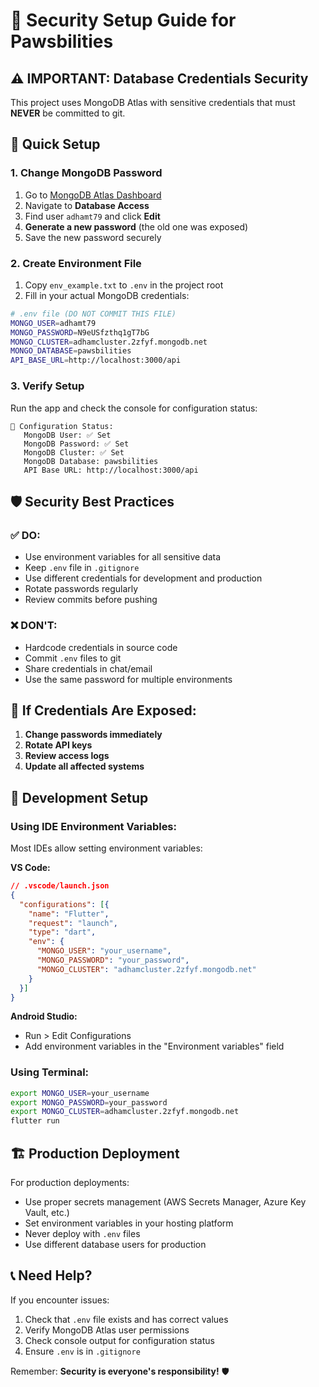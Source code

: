 # 🔐 Security Setup Guide for Pawsbilities

## ⚠️ IMPORTANT: Database Credentials Security

This project uses MongoDB Atlas with sensitive credentials that must **NEVER** be committed to git.

## 🚀 Quick Setup

### 1. Change MongoDB Password
1. Go to [MongoDB Atlas Dashboard](https://cloud.mongodb.com/)
2. Navigate to **Database Access**
3. Find user `adhamt79` and click **Edit**
4. **Generate a new password** (the old one was exposed)
5. Save the new password securely

### 2. Create Environment File
1. Copy `env_example.txt` to `.env` in the project root
2. Fill in your actual MongoDB credentials:

```bash
# .env file (DO NOT COMMIT THIS FILE)
MONGO_USER=adhamt79
MONGO_PASSWORD=N9eUSfzthq1gT7bG
MONGO_CLUSTER=adhamcluster.2zfyf.mongodb.net
MONGO_DATABASE=pawsbilities
API_BASE_URL=http://localhost:3000/api
```

### 3. Verify Setup
Run the app and check the console for configuration status:
```
🔧 Configuration Status:
   MongoDB User: ✅ Set
   MongoDB Password: ✅ Set
   MongoDB Cluster: ✅ Set
   MongoDB Database: pawsbilities
   API Base URL: http://localhost:3000/api
```

## 🛡️ Security Best Practices

### ✅ DO:
- Use environment variables for all sensitive data
- Keep `.env` file in `.gitignore`
- Use different credentials for development and production
- Rotate passwords regularly
- Review commits before pushing

### ❌ DON'T:
- Hardcode credentials in source code
- Commit `.env` files to git
- Share credentials in chat/email
- Use the same password for multiple environments

## 🚨 If Credentials Are Exposed:
1. **Change passwords immediately**
2. **Rotate API keys**
3. **Review access logs**
4. **Update all affected systems**

## 🔧 Development Setup

### Using IDE Environment Variables:
Most IDEs allow setting environment variables:

**VS Code:**
```json
// .vscode/launch.json
{
  "configurations": [{
    "name": "Flutter",
    "request": "launch",
    "type": "dart",
    "env": {
      "MONGO_USER": "your_username",
      "MONGO_PASSWORD": "your_password",
      "MONGO_CLUSTER": "adhamcluster.2zfyf.mongodb.net"
    }
  }]
}
```

**Android Studio:**
- Run > Edit Configurations
- Add environment variables in the "Environment variables" field

### Using Terminal:
```bash
export MONGO_USER=your_username
export MONGO_PASSWORD=your_password
export MONGO_CLUSTER=adhamcluster.2zfyf.mongodb.net
flutter run
```

## 🏗️ Production Deployment

For production deployments:
- Use proper secrets management (AWS Secrets Manager, Azure Key Vault, etc.)
- Set environment variables in your hosting platform
- Never deploy with `.env` files
- Use different database users for production

## 📞 Need Help?

If you encounter issues:
1. Check that `.env` file exists and has correct values
2. Verify MongoDB Atlas user permissions
3. Check console output for configuration status
4. Ensure `.env` is in `.gitignore`

Remember: **Security is everyone's responsibility!** 🛡️ 